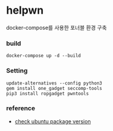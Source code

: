 # helpwn

docker-compose를 사용한 포너블 환경 구축

### build

```shell
docker-compose up -d --build
```

### Setting

```shell
update-alternatives --config python3
gem install one_gadget seccomp-tools
pip3 install ropgadget pwntools
```

### reference

- [check ubuntu package version](https://distrowatch.com/table.php?distribution=ubuntu)
